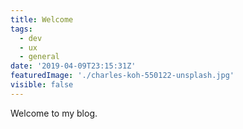 ```yaml
---
title: Welcome
tags:
  - dev
  - ux
  - general
date: '2019-04-09T23:15:31Z'
featuredImage: './charles-koh-550122-unsplash.jpg'
visible: false
---
```


Welcome to my blog.
